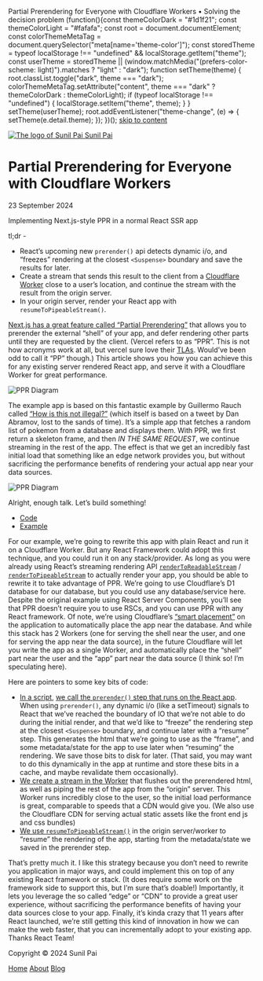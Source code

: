 Partial Prerendering for Everyone with Cloudflare Workers • Solving the decision problem (function(){const themeColorDark = "#1d1f21"; const themeColorLight = "#fafafa"; const root = document.documentElement; const colorThemeMetaTag = document.querySelector("meta\[name='theme-color'\]"); const storedTheme = typeof localStorage !== "undefined" && localStorage.getItem("theme"); const userTheme = storedTheme || (window.matchMedia("(prefers-color-scheme: light)").matches ? "light" : "dark"); function setTheme(theme) { root.classList.toggle("dark", theme === "dark"); colorThemeMetaTag.setAttribute("content", theme === "dark" ? themeColorDark : themeColorLight); if (typeof localStorage !== "undefined") { localStorage.setItem("theme", theme); } } setTheme(userTheme); root.addEventListener("theme-change", (e) => { setTheme(e.detail.theme); }); })(); [skip to content](#main)

 [![The logo of Sunil Pai](/_astro/logo.EEUczhh3_ZIbSji.webp) Sunil Pai](/)


Partial Prerendering for Everyone with Cloudflare Workers
=========================================================

23 September 2024

Implementing Next.js-style PPR in a normal React SSR app

tl;dr -

*   React’s upcoming new `prerender()` api detects dynamic i/o, and “freezes” rendering at the closest `<Suspense>` boundary and save the results for later.
*   Create a stream that sends this result to the client from a [Cloudflare Worker](https://developers.cloudflare.com/workers) close to a user’s location, and continue the stream with the result from the origin server.
*   In your origin server, render your React app with `resumeToPipeableStream()`.

[Next.js has a great feature called “Partial Prerendering”](https://nextjs.org/docs/app/building-your-application/rendering/partial-prerendering) that allows you to prerender the external “shell” of your app, and defer rendering other parts until they are requested by the client. (Vercel refers to as “PPR”. This is not how acronyms work at all, but vercel sure love their [TLAs](https://en.wikipedia.org/wiki/Three-letter_acronym). Would’ve been odd to call it “PP” though.) This article shows you how you can achieve this for any existing server rendered React app, and serve it with a Cloudflare Worker for great performance.

![PPR Diagram](/_astro/vercel-ppr.zedvFbXr_Z1P3UkW.webp)

The example app is based on this fantastic example by Guillermo Rauch called [“How is this not illegal?”](https://github.com/rauchg/how-is-this-not-illegal/) (which itself is based on a tweet by Dan Abramov, lost to the sands of time). It’s a simple app that fetches a random list of pokemon from a database and displays them. With PPR, we first return a skeleton frame, and then _IN THE SAME REQUEST_, we continue streaming in the rest of the app. The effect is that we get an incredibly fast initial load that something like an edge network provides you, but without sacrificing the performance benefits of rendering your actual app near your data sources.

![PPR Diagram](/_astro/flow.9ExVrm1l_iU4cY.webp)

Alright, enough talk. Let’s build something!

*   [Code](https://github.com/threepointone/react-ppr-workers)
*   [Example](https://react-ppr-workers.threepointone.workers.dev/)

For our example, we’re going to rewrite this app with plain React and run it on a Cloudflare Worker. But any React Framework could adopt this technique, and you could run it on any stack/provider. As long as you were already using React’s streaming rendering API [`renderToReadableStream`](https://react.dev/reference/react-dom/server/renderToReadableStream) / [`renderToPipeableStream`](https://react.dev/reference/react-dom/server/renderToPipeableStream) to actually render your app, you should be able to rewrite it to take advantage of PPR. We’re going to use Cloudflare’s D1 database for our database, but you could use any database/service here. Despite the original example using React Server Components, you’ll see that PPR doesn’t require you to use RSCs, and you can use PPR with any React framework. Of note, we’re using Cloudflare’s [“smart placement”](https://developers.cloudflare.com/workers/configuration/smart-placement/) on the application to automatically place the app near the database. And while this stack has 2 Workers (one for serving the shell near the user, and one for serving the app near the data source), in the future Cloudflare will let you write the app as a single Worker, and automatically place the “shell” part near the user and the “app” part near the data source (I think so! I’m speculating here).

Here are pointers to some key bits of code:

*   [In a script](https://github.com/threepointone/react-ppr-workers/blob/main/src/prerender/index.js), [we call the `prerender()` step that runs on the React app](https://github.com/threepointone/react-ppr-workers/blob/2a9014f47de4d04332505c775a7d7af9605fffe0/src/server/app.tsx#L61-L71). When using `prerender()`, any dynamic i/o (like a setTimeout) signals to React that we’ve reached the boundary of IO that we’re not able to do during the initial render, and that we’d like to “freeze” the rendering step at the closest `<Suspense>` boundary, and continue later with a “resume” step. This generates the html that we’re going to use as the “frame”, and some metadata/state for the app to use later when “resuming” the rendering. We save those bits to disk for later. (That said, you may want to do this dynamically in the app at runtime and store these bits in a cache, and maybe revalidate them occasionally).
*   [We create a stream in the Worker](https://github.com/threepointone/react-ppr-workers/blob/2a9014f47de4d04332505c775a7d7af9605fffe0/src/server/eyeball.ts#L21-L36) that flushes out the prerendered html, as well as piping the rest of the app from the “origin” server. This Worker runs incredibly close to the user, so the initial load performance is great, comparable to speeds that a CDN would give you. (We also use the Cloudflare CDN for serving actual static assets like the front end js and css bundles)
*   [We use `resumeToPipeableStream()`](https://github.com/threepointone/react-ppr-workers/blob/2a9014f47de4d04332505c775a7d7af9605fffe0/src/server/app.tsx#L72-L79) in the origin server/worker to “resume” the rendering of the app, starting from the metadata/state we saved in the prerender step.

That’s pretty much it. I like this strategy because you don’t need to rewrite you application in major ways, and could implement this on top of any existing React framework or stack. (It does require some work on the framework side to support this, but I’m sure that’s doable!) Importantly, it lets you leverage the so called “edge” or “CDN” to provide a great user experience, without sacrificing the performance benefits of having your data sources close to your app. Finally, it’s kinda crazy that 11 years after React launched, we’re still getting this kind of innovation in how we can make the web faster, that you can incrementally adopt to your existing app. Thanks React Team!

Copyright © 2024 Sunil Pai

[Home](/) [About](/about/) [Blog](/posts/)
